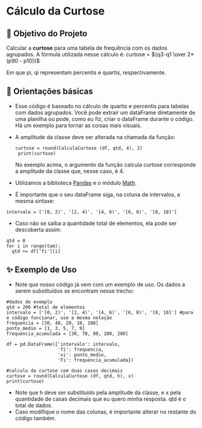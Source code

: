 # Cálculo da Curtose

## 🎯 Objetivo do Projeto
Calcular a **curtose** para uma tabela de frequência com os dados agrupados. A fórmula utilizada nesse cálculo é:
curtose = ${q3-q1 \over 2*(p90 - p10)}$

Em que pi, qi representam percentis e quartis, respectivamente.

## 📌 Orientações básicas

* Esse código é baseado no cálculo de quartis e percentis para tabelas com dados agrupados. Você pode extrair um dataFrame diretamente de uma planilha ou pode, como eu fiz, criar o dataFrame durante o código. Há um exemplo para tornar as coisas mais visuais.
* A amplitude da classe deve ser alterada na chamada da função: 
  
  ```
  curtose = round(CalculaCurtose (df, qtd, 4), 2)
   print(curtose)
  ```
  No exemplo acima, o argumento da função calcula curtose corresponde a amplitude da classe que, nesse caso, é 4.
* Utilizamos a biblioteca [Pandas](https://www.acervolima.com.br/2021/01/como-instalar-o-python-pandas-no.html) e o módulo [Math](https://docs.python.org/pt-br/3/library/math.html).
* É importante que o seu dataFrame siga, na coluna de intervalos, a mesma sintaxe:
```
intervalo = ['[0, 2)', '[2, 4)', '[4, 6)', '[6, 8)', '[8, 10]']
```
* Caso não se saiba a quantidade total de elementos, ela pode ser descoberta assim:
```
qtd = 0
for i in range(tam):
  qtd += df['fi'][i]
```

## ✨ Exemplo de Uso 
*  Note que nosso código já vem com um exemplo de uso. Os dados a serem substituídos se encontram nesse trecho:
```
#dados de exemplo
qtd = 200 #total de elementos
intervalo = ['[0, 2)', '[2, 4)', '[4, 6)', '[6, 8)', '[8, 10]'] #para o código funcionar, use a mesma notação
frequencia = [30, 40, 20, 10, 100]
ponto_medio = [1, 3, 5, 7, 9]
frequencia_acumulada = [30, 70, 90, 100, 200]

df = pd.DataFrame({'intervalo': intervalo,
                   'fi': frequencia,
                   'xi': ponto_medio,
                   'Fi': frequencia_acumulada})

#calculo da curtose com duas casas decimais
curtose = round(CalculaCurtose (df, qtd, h), x)
print(curtose)
```
* Note que h deve ser substituído pela amplitude da classe, e x pela quantidade de casas decimais que eu quero minha resposta.
qtd é o total de dados.
* Caso modifique o nome das colunas, é importante alterar no restante do código também.
